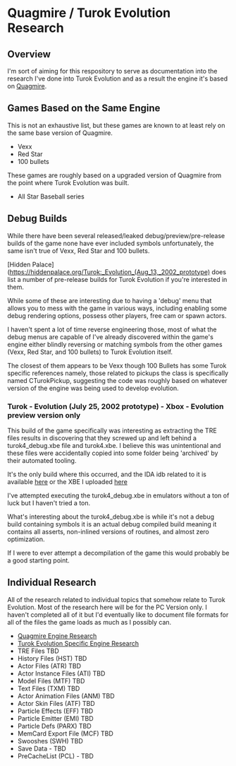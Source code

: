 # Quagmire / Turok Evolution Research

## Overview
I'm sort of aiming for this respository to serve as documentation into the research I've done into Turok Evolution and as a result the engine it's based on [Quagmire](https://github.com/pnill/T4_Research/Quagmire.md).

## Games Based on the Same Engine
This is not an exhaustive list, but these games are known to at least rely on the same base version of Quagmire.

- Vexx
- Red Star
- 100 bullets

These games are roughly based on a upgraded version of Quagmire from the point where Turok Evolution was built.

- All Star Baseball series

## Debug Builds

While there have been several released/leaked debug/preview/pre-release builds of the game none have ever included symbols unfortunately, the same isn't true of Vexx, Red Star and 100 bullets.

[Hidden Palace](https://hiddenpalace.org/Turok:_Evolution_(Aug_13,_2002_prototype) does list a number of pre-release builds for Turok Evolution if you're interested in them.

While some of these are interesting due to having a 'debug' menu that allows you to mess with the game in various ways, including enabling some debug rendering options, possess other players, free cam or spawn actors.

I haven't spent a lot of time reverse engineering those, most of what the debug menus are capable of I've already discovered within the game's engine either blindly reversing or matching symbols from the other games (Vexx, Red Star, and 100 bullets) to Turok Evolution itself.

The closest of them appears to be Vexx though 100 Bullets has some Turok specific references namely, those related to pickups the class is specifically named CTurokPickup, suggesting the code was roughly based on whatever version of the engine was being used to develop evolution.

### Turok - Evolution (July 25, 2002 prototype) - Xbox - Evolution preview version only

This build of the game specifically was interesting as extracting the TRE files results in discovering that they screwed up and left behind a turok4_debug.xbe file and turok4.xbe. I believe this was unintentional and these files were accidentally copied into some folder being 'archived' by their automated tooling.

It's the only build where this occurred, and the IDA idb related to it is available [here](https://github.com/pnill/T4_Research/IDA_IDBS/) or the XBE I uploaded [here](https://github.com/pnill/T4_Research/T4_XBES)

I've attempted executing the turok4_debug.xbe in emulators without a ton of luck but I haven't tried a ton.

What's interesting about the turok4_debug.xbe is while it's not a debug build containing symbols it is an actual debug compiled build meaning it contains all asserts, non-inlined versions of routines, and almost zero optimization. 

If I were to ever attempt a decompilation of the game this would probably be a good starting point.

## Individual Research

All of the research related to individual topics that somehow relate to Turok Evolution. Most of the research here will be for the PC Version only. I haven't completed all of it but I'd eventually like to document file formats for all of the files the game loads as much as I possibly can.

- [Quagmire Engine Research](https://github.com/pnill/T4_Research/Quagmire.md)
- [Turok Evolution Specific Engine Research](https://github.com/pnill/T4_Research/Turok_Evolution.md)
- TRE Files TBD
- History Files (HST) TBD
- Actor Files (ATR) TBD
- Actor Instance Files (ATI) TBD
- Model Files (MTF) TBD
- Text Files (TXM) TBD
- Actor Animation Files (ANM) TBD
- Actor Skin Files (ATF) TBD
- Particle Effects (EFF) TBD
- Particle Emitter (EMI) TBD
- Particle Defs (PARX) TBD
- MemCard Export File (MCF) TBD
- Swooshes (SWH) TBD
- Save Data - TBD
- PreCacheList (PCL) - TBD
